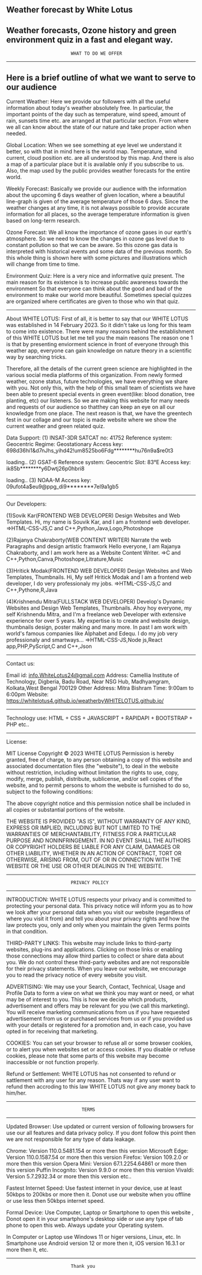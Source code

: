 
Weather forecast by White Lotus
-----------------------------------------------------------------------------
Weather forecasts, Ozone history and green environment
quiz in a fast and elegant way.
-----------------------------------------------------------------------------


                            WHAT TO DO WE OFFER
------------------------------------------------------------------------------
Here is a brief outline of what we want to serve to our audience
------------------------------------------------------------------------------

Current Weather:
    Here we provide our followers with all the useful information 
about today's weather absolutely free. In particular, the 
important points of the day such as temperature, wind speed, 
amount of rain, sunsets time etc. are arranged at that particular 
section. From where we all can know about the state of our nature 
and take proper action when needed.

Global Location:
    When we see something at eye level we understand it better, so 
with that in mind here is the world map. Temperature, wind 
current, cloud position etc. are all understood by this map. 
And there is also a map of a particular place but it is available 
only if you subscribe to us. Also, the map used by the public 
provides weather forecasts for the entire world.

Weekly Forecast:
    Basically we provide our audience with the information about the 
upcoming 6 days weather of given location, where a beautiful 
line-graph is given of the average temperature of those 6 days. 
Since the weather changes at any time, it is not always possible 
to provide accurate information for all places, so the average 
temperature information is given based on long-term research.

Ozone Forecast:
    We all know the importance of ozone gases in our earth's 
atmosphere. So we need to know the changes in ozone gas level 
due to constant pollution so that we can be aware. So this ozone 
gas data is interpreted with historical events and some data of 
the previous month. So this whole thing is shown here with some 
pictures and illustrations which will change from time to time.

Environment Quiz:
    Here is a very nice and informative quiz present. The main reason 
for its existence is to increase public awareness towards the 
environment So that everyone can think about the good and bad of 
the environment to make our world more beautiful. Sometimes special 
quizzes are organized where certificates are given to those who win 
that quiz.

------------------------------------------------------------------------------

About WHITE LOTUS:
    First of all, it is better to say that our WHITE LOTUS was 
established in 14 February 2023. So it didn't take us long for 
this team to come into existence. There were many reasons behind 
the establishment of this WHITE LOTUS but let me tell you the main 
reasons The reason one 1 is that by presenting enviorment science 
in front of everyone through this weather app, everyone can gain 
knowledge on nature theory in a scientific way by searching tricks. 

Therefore, all the details of the current green science are 
highlighted in the various social media platforms of this 
organization. From newly formed weather, ozone status, future 
technologies, we have everything we share with you. Not only 
this, with the help of this small team of scientists we have been 
able to present special events in green event(like: blood donation, 
tree planting, etc) our listeners. So we are making this website for
many needs and requests of our audience so thatthey can keep an eye 
on all our knowledge from one place. The next reason is that, we 
have the greentech fest in our collage and our topic is made website 
where we show the current weather and green related quiz.

Data Support:
(1) INSAT-3DR
    SATCAT no: 41752
    Reference system: Geocentric
    Regime: Geostationary
    Access key: 698d36hi1&d7nJhs_yihd42!um8525bo6Fdg********hu76n9a$re0t3

loading..
(2) GSAT-6
    Reference system: Geocentric
    Slot: 83°E
    Access key: ik85b********y6Dwtj26p0hbri8

loading..
(3) NOAA-M
    Access key: 09ufot4a$eu9@ppg_di9********7el9a1gb5

------------------------------------------------------------------------------

Our Developers:

(1)Sovik Kar(FRONTEND WEB DEVELOPER)
    Design Websites and Web Templates.
    Hi, my name is Souvik Kar, and I am a frontend web 
    developer.
    =>HTML-CSS-JS,C and C++,Python,Java,Logo,Photoshope

(2)Rajanya Chakraborty(WEB CONTENT WRITER)
    Narrate the web Paragraphs and design artistic framwork
    Hello everyone, I am Rajanya Chakraborty, and I am work 
    here as a Website Content Writer.
    =>C and C++,Python,Canva,Photoshope,Litrature,Music

(3)Hritick Modak(FRONTEND WEB DEVELOPER)
    Design Websites and Web Templates, Thumbnails.
    Hi, My self Hritick Modak and I am a frontend web developer, 
    I do very professionaly my jobs.
    =>HTML-CSS-JS,C and C++,Pythone,R,Java

(4)Krishnendu Mitra(FULLSTACK WEB DEVELOPER)
    Develop's Dynamic Websites and Design Web Templates, Thumbnails.
    Ahoy hoy everyone, my self Krishnendu Mitra, and I'm a freelance 
    web Developer with extensive experience for over 5 years. My 
    expertise is to create and website design, thumbnails design, 
    poster making and many more. In past I am work with world's famous 
    companies like Alphabet and Edequ. I do my job very professionaly 
    and smartways...
    =>HTML-CSS-JS,Node js,React app,PHP,PyScript,C and C++,Json

------------------------------------------------------------------------------

Contact us:

Email id: info.WhiteLotus24@gmail.com
Address: Camellia Institute of Technology, Digberia, Badu Road, 
Near NSG Hub, Madhyamgram, Kolkata,West Bengal 700129
Other Address: Mitra Bishram
Time: 9:00am to 6:00pm
Website: https://whitelotus4.github.io/weatherbyWHITELOTUS.github.io/

------------------------------------------------------------------------------

Technology use:
    HTML + CSS + JAVASCRIPT + RAPIDAPI + BOOTSTRAP + PHP etc..

------------------------------------------------------------------------------

License:

MIT License
Copyright © 2023 WHITE LOTUS
    Permission is hereby granted, free of charge, to any person 
obtaining a copy of this website and associated documentation files 
(the "website"), to deal in the website without restriction, including 
without limitation the rights to use, copy, modify, merge, publish, 
distribute, sublicense, and/or sell copies of the website, and to permit 
persons to whom the website is furnished to do so, subject to the following 
conditions:

The above copyright notice and this permission notice shall be included in 
all copies or substantial portions of the website.

THE WEBSITE IS PROVIDED "AS IS", WITHOUT WARRANTY OF ANY KIND, EXPRESS OR 
IMPLIED, INCLUDING BUT NOT LIMITED TO THE WARRANTIES OF MERCHANTABILITY, 
FITNESS FOR A PARTICULAR PURPOSE AND NONINFRINGEMENT. IN NO EVENT SHALL 
THE AUTHORS OR COPYRIGHT HOLDERS BE LIABLE FOR ANY CLAIM, DAMAGES OR OTHER 
LIABILITY, WHETHER IN AN ACTION OF CONTRACT, TORT OR OTHERWISE, ARISING FROM, 
OUT OF OR IN CONNECTION WITH THE WEBSITE OR THE USE OR OTHER DEALINGS IN THE 
WEBSITE.

------------------------------------------------------------------------------

                            PRIVACY POLICY
------------------------------------------------------------------------------

INTRODUCTION:
    WHITE LOTUS respects your privacy and is committed to protecting your 
personal data. This privacy notice will inform you as to how we look after 
your personal data when you visit our website (regardless of where you 
visit it from) and tell you about your privacy rights and how the law protects 
you, only and only when you maintain the given Terms points in that condition.

THIRD-PARTY LINKS:
    This website may include links to third-party websites, plug-ins and 
applications. Clicking on those links or enabling those connections may allow 
third parties to collect or share data about you. We do not control these 
third-party websites and are not responsible for their privacy statements. 
When you leave our website, we encourage you to read the privacy notice of 
every website you visit.

ADVERTISING:
    We may use your Search, Contact, Technical, Usage and Profile Data to 
form a view on what we think you may want or need, or what may be of 
interest to you. This is how we decide which products, advertisement and 
offers may be relevant for you (we call this marketing).
You will receive marketing communications from us if you have requested 
advertisement from us or purchased services from us or if you provided us 
with your details or registered for a promotion and, in each case, you have 
opted in for receiving that marketing.

COOKIES:
    You can set your browser to refuse all or some browser cookies, or to 
alert you when websites set or access cookies. If you disable or refuse 
cookies, please note that some parts of this website may become inaccessible 
or not function properly.

Refund or Settlement:
    WHITE LOTUS has not consented to refund or sattlement with any user for any 
reason. Thats way if any user want to refund then accroding to this law WHITE 
LOTUS not give any money back to him/her.

------------------------------------------------------------------------------

                                TERMS
------------------------------------------------------------------------------

Updated Browser:
    Use updated or current version of following browsers for use our all features 
and data privacy policy. If you dont follow this point then we are not 
responsible for any type of data leakage.

Chrome: Version 110.0.5481.154 or more then this version
Microsoft Edge: Version 110.0.1587.54 or more then this version
Firefox: Version 109.2.0 or more then this version
Opera Mini: Version 67.1.2254.64861 or more then this version
Puffin Incognito: Version 9.9.0 or more then this version
Vivaldi: Version 5.7.2932.34 or more then this version
etc..

Fastest Internet Speed:
    Use fastest internet in your device, use at least 50kbps to 200kbs or more then 
it. Donot use our website when you offline or use less then 50kbps internet speed.

Formal Device:
    Use Computer, Laptop or Smartphone to open this website , Donot open it in your 
smartphone's desktop side or use any type of tab phone to open this web. Always 
update your Operating system.

In Computer or Laptop use Windows 11 or higer versions, Linux, etc.
In Smartphone use Android version 12 or more then it, iOS version 16.3.1 or more 
then it, etc.

------------------------------------------------------------------------------


                            Thank you
